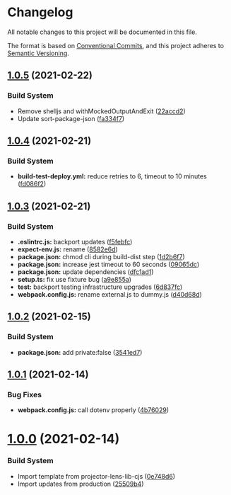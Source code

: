 # Changelog

All notable changes to this project will be documented in this file.

The format is based on [Conventional Commits][19], and this project adheres to
[Semantic Versioning][20].

## [1.0.5][21] (2021-02-22)

### Build System

- Remove shelljs and withMockedOutputAndExit ([22accd2][22])
- Update sort-package-json ([fa334f7][23])

## [1.0.4][1] (2021-02-21)

### Build System

- **build-test-deploy.yml:** reduce retries to 6, timeout to 10 minutes
  ([fd086f2][2])

## [1.0.3][3] (2021-02-21)

### Build System

- **.eslintrc.js:** backport updates ([f5febfc][4])
- **expect-env.js:** rename ([8582e6d][5])
- **package.json:** chmod cli during build-dist step ([1d2b6f7][6])
- **package.json:** increase jest timeout to 60 seconds ([09065dc][7])
- **package.json:** update dependencies ([dfc1ad1][8])
- **setup.ts:** fix use fixture bug ([a9e855a][9])
- **test:** backport testing infrastructure upgrades ([6d837fc][10])
- **webpack.config.js:** rename external.js to dummy.js ([d40d68d][11])

## [1.0.2][12] (2021-02-15)

### Build System

- **package.json:** add private:false ([3541ed7][13])

## [1.0.1][14] (2021-02-14)

### Bug Fixes

- **webpack.config.js:** call dotenv properly ([4b76029][15])

# [1.0.0][16] (2021-02-14)

### Build System

- Import template from projector-lens-lib-cjs ([0e748d6][17])
- Import updates from production ([25509b4][18])

[1]: https://github.com/Xunnamius/projector-lens-cli/compare/v1.0.3...v1.0.4
[2]:
  https://github.com/Xunnamius/projector-lens-cli/commit/fd086f2e011a394b3e73ea490390d65eaecaf4dc
[3]: https://github.com/Xunnamius/projector-lens-cli/compare/v1.0.2...v1.0.3
[4]:
  https://github.com/Xunnamius/projector-lens-cli/commit/f5febfc824418ba7fb7834c6765ed0b1c3583cff
[5]:
  https://github.com/Xunnamius/projector-lens-cli/commit/8582e6d65fb697fb718c94eeca214cad65d952d3
[6]:
  https://github.com/Xunnamius/projector-lens-cli/commit/1d2b6f784974f8bd5b6b48899f7e46e44f0a1233
[7]:
  https://github.com/Xunnamius/projector-lens-cli/commit/09065dc6d1facaf5f1a5f572487ff967bb170a62
[8]:
  https://github.com/Xunnamius/projector-lens-cli/commit/dfc1ad185b70ac694214046f9d2e94226f49d14c
[9]:
  https://github.com/Xunnamius/projector-lens-cli/commit/a9e855a28f9d263bb7dda68bc288e47ac2b06e07
[10]:
  https://github.com/Xunnamius/projector-lens-cli/commit/6d837fcdb1a34b9990567ed34d892462f098a492
[11]:
  https://github.com/Xunnamius/projector-lens-cli/commit/d40d68d2e59e6cb6dbe42c21fcd53f947a3771ba
[12]: https://github.com/Xunnamius/projector-lens-cli/compare/v1.0.1...v1.0.2
[13]:
  https://github.com/Xunnamius/projector-lens-cli/commit/3541ed70c217f9f86fc38a0aa4aaf901a9c40424
[14]: https://github.com/Xunnamius/projector-lens-cli/compare/v1.0.0...v1.0.1
[15]:
  https://github.com/Xunnamius/projector-lens-cli/commit/4b76029a0df9929fab072718f23a8c09cbed1beb
[16]:
  https://github.com/Xunnamius/projector-lens-cli/compare/0e748d6c92ca12ba7df846c9245eee0fd6b63e7c...v1.0.0
[17]:
  https://github.com/Xunnamius/projector-lens-cli/commit/0e748d6c92ca12ba7df846c9245eee0fd6b63e7c
[18]:
  https://github.com/Xunnamius/projector-lens-cli/commit/25509b42e6c451aacd3275ea140411147b41ead0
[19]: https://conventionalcommits.org
[20]: https://semver.org
[21]: https://github.com/Xunnamius/projector-lens-cli/compare/v1.0.4...v1.0.5
[22]:
  https://github.com/Xunnamius/projector-lens-cli/commit/22accd285d740156cff58848a9729a7327944866
[23]:
  https://github.com/Xunnamius/projector-lens-cli/commit/fa334f78263c1f72c60e54555e6b728d23cc9f88
